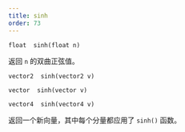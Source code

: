```yaml
---
title: sinh
order: 73
---
```


`float  sinh(float n)`

返回 `n` 的双曲正弦值。

`vector2  sinh(vector2 v)`

`vector  sinh(vector v)`

`vector4  sinh(vector4 v)`

返回一个新向量，其中每个分量都应用了 `sinh()` 函数。